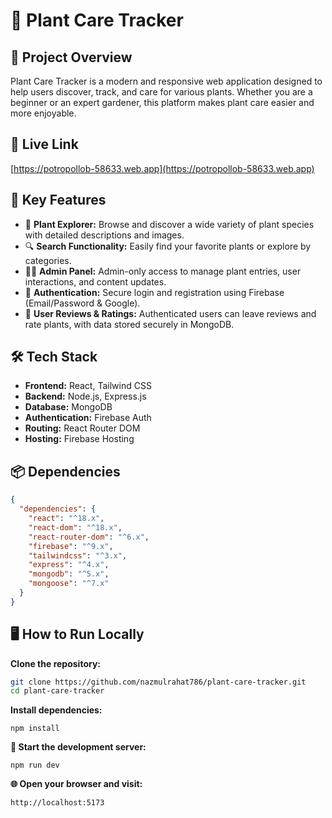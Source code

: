 # 🌿 Plant Care Tracker

## 📖 Project Overview  
Plant Care Tracker is a modern and responsive web application designed to help users discover, track, and care for various plants. Whether you are a beginner or an expert gardener, this platform makes plant care easier and more enjoyable.

## 🔗 Live Link  
[https://potropollob-58633.web.app](https://potropollob-58633.web.app)



## 🌟 Key Features  
- 🌱 **Plant Explorer:** Browse and discover a wide variety of plant species with detailed descriptions and images.  
- 🔍 **Search Functionality:** Easily find your favorite plants or explore by categories.  
- 🧑‍💼 **Admin Panel:** Admin-only access to manage plant entries, user interactions, and content updates.  
- 🔐 **Authentication:** Secure login and registration using Firebase (Email/Password & Google).  
- 📝 **User Reviews & Ratings:** Authenticated users can leave reviews and rate plants, with data stored securely in MongoDB.  

## 🛠️ Tech Stack  
- **Frontend:** React, Tailwind CSS  
- **Backend:** Node.js, Express.js  
- **Database:** MongoDB  
- **Authentication:** Firebase Auth  
- **Routing:** React Router DOM  
- **Hosting:** Firebase Hosting  

## 📦 Dependencies  
```json
{
  "dependencies": {
    "react": "^18.x",
    "react-dom": "^18.x",
    "react-router-dom": "^6.x",
    "firebase": "^9.x",
    "tailwindcss": "^3.x",
    "express": "^4.x",
    "mongodb": "^5.x",
    "mongoose": "^7.x"
  }
}
```
## 🖥️ How to Run Locally

**Clone the repository:**

```bash
git clone https://github.com/nazmulrahat786/plant-care-tracker.git
cd plant-care-tracker
```
**Install dependencies:**
```
npm install
```
**🚀 Start the development server:**
```
npm run dev
```
**🌐 Open your browser and visit:**
```
http://localhost:5173
```
